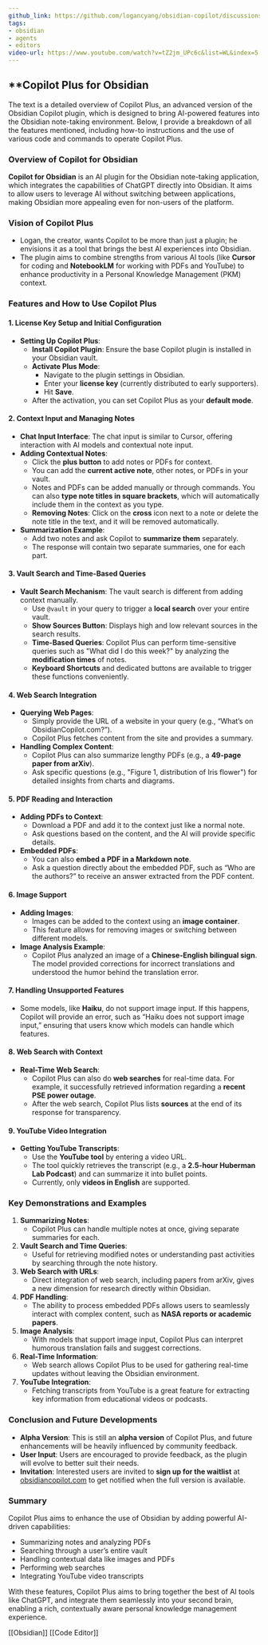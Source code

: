 ```yaml
---
github_link: https://github.com/logancyang/obsidian-copilot/discussions/726
tags:
- obsidian
- agents
- editors
video-url: https://www.youtube.com/watch?v=tZ2jm_UPc6c&list=WL&index=5
---
```


## **Copilot Plus for Obsidian

The text is a detailed overview of Copilot Plus, an advanced version of the Obsidian Copilot plugin, which is designed to bring AI-powered features into the Obsidian note-taking environment. Below, I provide a breakdown of all the features mentioned, including how-to instructions and the use of various code and commands to operate Copilot Plus.

### Overview of Copilot for Obsidian

**Copilot for Obsidian** is an AI plugin for the Obsidian note-taking application, which integrates the capabilities of ChatGPT directly into Obsidian. It aims to allow users to leverage AI without switching between applications, making Obsidian more appealing even for non-users of the platform.

### Vision of Copilot Plus

- Logan, the creator, wants Copilot to be more than just a plugin; he envisions it as a tool that brings the best AI experiences into Obsidian.
- The plugin aims to combine strengths from various AI tools (like **Cursor** for coding and **NotebookLM** for working with PDFs and YouTube) to enhance productivity in a Personal Knowledge Management (PKM) context.

### Features and How to Use Copilot Plus

#### 1. **License Key Setup and Initial Configuration**

- **Setting Up Copilot Plus**:
  - **Install Copilot Plugin**: Ensure the base Copilot plugin is installed in your Obsidian vault.
  - **Activate Plus Mode**:
    - Navigate to the plugin settings in Obsidian.
    - Enter your **license key** (currently distributed to early supporters).
    - Hit **Save**.
  - After the activation, you can set Copilot Plus as your **default mode**.

#### 2. **Context Input and Managing Notes**

- **Chat Input Interface**: The chat input is similar to Cursor, offering interaction with AI models and contextual note input.
- **Adding Contextual Notes**:
  - Click the **plus button** to add notes or PDFs for context.
  - You can add the **current active note**, other notes, or PDFs in your vault.
  - Notes and PDFs can be added manually or through commands. You can also **type note titles in square brackets**, which will automatically include them in the context as you type.
  - **Removing Notes**: Click on the **cross** icon next to a note or delete the note title in the text, and it will be removed automatically.
- **Summarization Example**:
  - Add two notes and ask Copilot to **summarize them** separately.
  - The response will contain two separate summaries, one for each part.

#### 3. **Vault Search and Time-Based Queries**

- **Vault Search Mechanism**: The vault search is different from adding context manually.
  - Use `@vault` in your query to trigger a **local search** over your entire vault.
  - **Show Sources Button**: Displays high and low relevant sources in the search results.
  - **Time-Based Queries**: Copilot Plus can perform time-sensitive queries such as "What did I do this week?" by analyzing the **modification times** of notes.
  - **Keyboard Shortcuts** and dedicated buttons are available to trigger these functions conveniently.

#### 4. **Web Search Integration**

- **Querying Web Pages**:
  - Simply provide the URL of a website in your query (e.g., “What’s on ObsidianCopilot.com?”).
  - Copilot Plus fetches content from the site and provides a summary.
- **Handling Complex Content**:
  - Copilot Plus can also summarize lengthy PDFs (e.g., a **49-page paper from arXiv**).
  - Ask specific questions (e.g., "Figure 1, distribution of Iris flower") for detailed insights from charts and diagrams.

#### 5. **PDF Reading and Interaction**

- **Adding PDFs to Context**:
  - Download a PDF and add it to the context just like a normal note.
  - Ask questions based on the content, and the AI will provide specific details.
- **Embedded PDFs**:
  - You can also **embed a PDF in a Markdown note**.
  - Ask a question directly about the embedded PDF, such as “Who are the authors?” to receive an answer extracted from the PDF content.

#### 6. **Image Support**

- **Adding Images**:
  - Images can be added to the context using an **image container**.
  - This feature allows for removing images or switching between different models.
- **Image Analysis Example**:
  - Copilot Plus analyzed an image of a **Chinese-English bilingual sign**. The model provided corrections for incorrect translations and understood the humor behind the translation error.

#### 7. **Handling Unsupported Features**

- Some models, like **Haiku**, do not support image input. If this happens, Copilot will provide an error, such as “Haiku does not support image input,” ensuring that users know which models can handle which features.

#### 8. **Web Search with Context**

- **Real-Time Web Search**:
  - Copilot Plus can also do **web searches** for real-time data. For example, it successfully retrieved information regarding a **recent PSE power outage**.
  - After the web search, Copilot Plus lists **sources** at the end of its response for transparency.

#### 9. **YouTube Video Integration**

- **Getting YouTube Transcripts**:
  - Use the **YouTube tool** by entering a video URL.
  - The tool quickly retrieves the transcript (e.g., a **2.5-hour Huberman Lab Podcast**) and can summarize it into bullet points.
  - Currently, only **videos in English** are supported.

### Key Demonstrations and Examples

1. **Summarizing Notes**:
   - Copilot Plus can handle multiple notes at once, giving separate summaries for each.
2. **Vault Search and Time Queries**:
   - Useful for retrieving modified notes or understanding past activities by searching through the note history.
3. **Web Search with URLs**:
   - Direct integration of web search, including papers from arXiv, gives a new dimension for research directly within Obsidian.
4. **PDF Handling**:
   - The ability to process embedded PDFs allows users to seamlessly interact with complex content, such as **NASA reports or academic papers**.
5. **Image Analysis**:
   - With models that support image input, Copilot Plus can interpret humorous translation fails and suggest corrections.
6. **Real-Time Information**:
   - Web search allows Copilot Plus to be used for gathering real-time updates without leaving the Obsidian environment.
7. **YouTube Integration**:
   - Fetching transcripts from YouTube is a great feature for extracting key information from educational videos or podcasts.

### Conclusion and Future Developments

- **Alpha Version**: This is still an **alpha version** of Copilot Plus, and future enhancements will be heavily influenced by community feedback.
- **User Input**: Users are encouraged to provide feedback, as the plugin will evolve to better suit their needs.
- **Invitation**: Interested users are invited to **sign up for the waitlist** at [obsidiancopilot.com](http://obsidiancopilot.com) to get notified when the full version is available.

### Summary

Copilot Plus aims to enhance the use of Obsidian by adding powerful AI-driven capabilities:

- Summarizing notes and analyzing PDFs
- Searching through a user’s entire vault
- Handling contextual data like images and PDFs
- Performing web searches
- Integrating YouTube video transcripts

With these features, Copilot Plus aims to bring together the best of AI tools like ChatGPT, and integrate them seamlessly into your second brain, enabling a rich, contextually aware personal knowledge management experience.

[[Obsidian]]      [[Code Editor]]